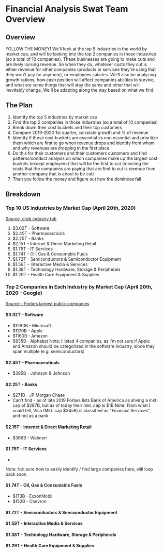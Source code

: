 Financial Analysis Swat Team Overview
=====================================

## Overview
FOLLOW THE MONEY! We'll look at the top 5 industries in the world by market cap, and will be looking into the top 2 companies in those industries (so a total of 10 companies). These businesses are going to make cuts and are likely loosing revenue. So when they do, whatever costs they cut is either revenue for other companies (products or services they're using that they won't pay for anymore), or employees salaries. We'll also be analyzing growth rations, how cash position will affect companies abilities to survive, and what are some things that will stay the same and other that will inevitably change. We'll be adapting along the way based on what we find.

## The Plan
1. Identify the top 5 industries by market cap
2. Find the top 2 companies in those industries (so a total of 10 companies)
3. Break down their cost buckets and their top customers
4. Compare 2019-2020 1st quarter, calculate growth and % of revenue
5. Identify if these cost buckets are essential vs non essential and prioritize them which are first to go when revenue drops and identify from whom and why revenues are dropping in the first place
6. Do this for their customers and their customers customers and find patterns/conduct analysis on which companies make up the largest cost buckets (except employees) that will be the first to cut (meaning the costs that the companies are paying that are first to cut is revenue from another company that is about to be cut)
7. Then you follow the money and figure out how the dominoes fall

## Breakdown

### Top 10 US Industries by Market Cap (April 20th, 2020)
[Source, click industry tab](https://eresearch.fidelity.com/eresearch/markets_sectors/sectors/sectors_in_market.jhtml)
1. $3.02T - Software
2. $2.45T - Pharmaceuticals
3. $2.25T - Banks
4. $2.15T - Internet & Direct Marketing Retail
5. $1.75T - IT Services
6. $1.74T - Oil, Gas & Consumable Fuels
7. $1.72T - Semiconductors & Semiconductor Equipment
8. $1.59T - Interactive Media & Services
9. $1.38T - Technology Hardware, Storage & Peripherals
10. $1.29T - Health Care Equipment & Supplies

### Top 2 Companies in Each Industry by Market Cap (April 20th, 2020 - Google)
[Source - Forbes largest public companies](https://www.forbes.com/global2000/list/#header:marketValue_sortreverse:true)

#### $3.02T - Software
- $1280B - Microsoft
- $1170B - Apple
- $1160B - Amazon
- $835B  - Alphabet
Note: I listed 4 companies, as I'm not sure if Apple and Amazon should be categorized in the software industry, since they span multiple (e.g. semiconductors)

#### $2.45T - Pharmaceuticals
- $395B - Johnson & Johnson

#### $2.25T - Banks
- $271B - JP Morgan Chase
- Can't find - as of late 2019 Forbes lists Bank of America as ahving a mkt. cap of $287B, but as of today their mkt. cap is $1B
Note: From what I could tell, Visa (Mkt. cap $345B) is classified as "Financial Services", and not as a bank

#### $2.15T - Internet & Direct Marketing Retail
- $366B - Walmart

#### $1.75T - IT Services
- 
Note: Not sure how to easily identify / find large companies here, will loop back soon.

#### $1.74T - Oil, Gas & Consumable Fuels
- $173B - ExxonMobil
- $152B - Chevron

#### $1.72T - Semiconductors & Semiconductor Equipment
#### $1.59T - Interactive Media & Services
#### $1.38T - Technology Hardware, Storage & Peripherals
#### $1.29T - Health Care Equipment & Supplies
